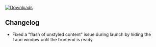 [![Downloads](https://img.shields.io/github/downloads/zevnda/steam-game-idler/1.8.3/total?style=for-the-badge&logo=github&color=137eb5)](https://github.com/zevnda/steam-game-idler/releases/download/1.8.3/Steam.Game.Idler_1.8.3_x64-setup.exe)

## Changelog
- Fixed a "flash of unstyled content" issue during launch by hiding the Tauri window until the frontend is ready